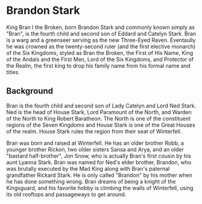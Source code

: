 # Brandon Stark

King Bran I the Broken, born Brandon Stark and commonly known simply as "Bran", is the fourth child and second son of Eddard and Catelyn Stark. Bran is a warg and a greenseer serving as the new Three-Eyed Raven. Eventaully he was crowned as the twenty-second ruler (and the first elective monarch) of the Six Kingdoms, styled as Bran the Broken, the First of His Name, King of the Andals and the First Men, Lord of the Six Kingdoms, and Protector of the Realm, the first king to drop his family name from his formal name and titles.

## Background

Bran is the fourth child and second son of Lady Catelyn and Lord Ned Stark. Ned is the head of House Stark, Lord Paramount of the North, and Warden of the North to King Robert Baratheon. The North is one of the constituent regions of the Seven Kingdoms and House Stark is one of the Great Houses of the realm. House Stark rules the region from their seat of Winterfell.

Bran was born and raised at Winterfell. He has an older brother Robb, a younger brother Rickon, two older sisters Sansa and Arya, and an older "bastard half-brother", Jon Snow, who is actually Bran's first cousin by his aunt Lyanna Stark. Bran was named for Ned's elder brother, Brandon, who was brutally executed by the Mad King along with Bran's paternal grandfather Rickard Stark. He is only called "Brandon" by his mother when he has done something wrong. Bran dreams of being a knight of the Kingsguard, and his favorite hobby is climbing the walls of Winterfell, using its old rooftops and passageways to get around.
